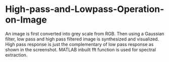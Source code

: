 # High-pass-and-Lowpass-Operation-on-Image
An image is first converted into grey scale from RGB. Then using a Gaussian filter, low pass and high pass filtered image is synthesized and visualized. High pass response is just the complementary of low pass response as shown in the screenshot. MATLAB inbuilt fft function is used for spectral extraction.
